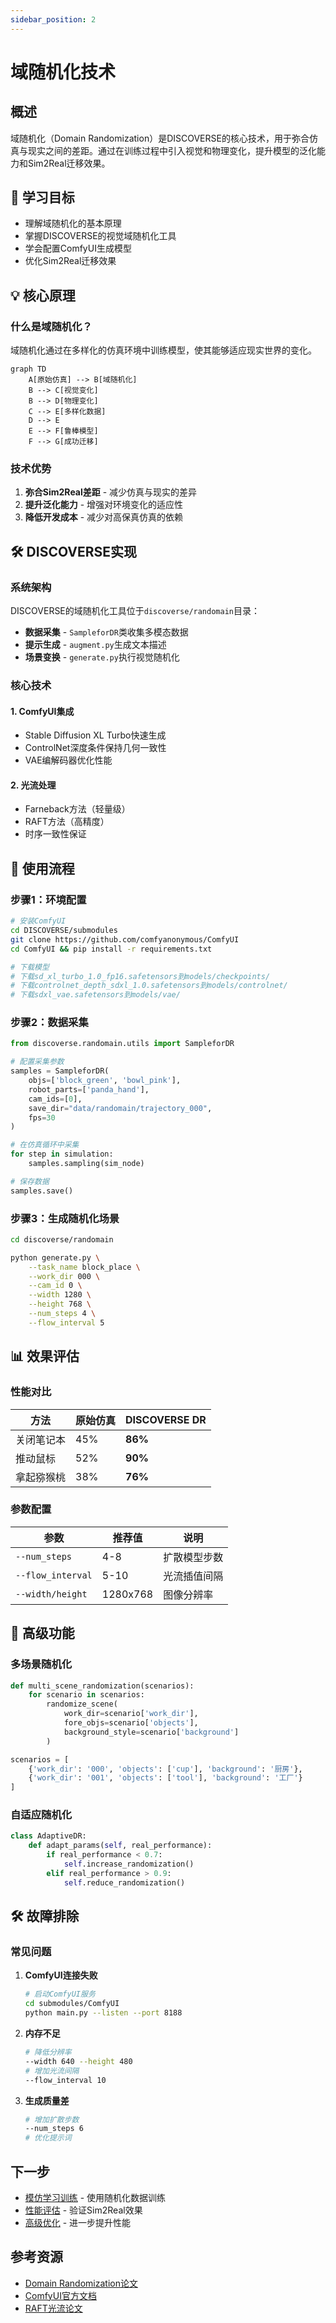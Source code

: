 ```yaml
---
sidebar_position: 2
---
```


# 域随机化技术

## 概述

域随机化（Domain Randomization）是DISCOVERSE的核心技术，用于弥合仿真与现实之间的差距。通过在训练过程中引入视觉和物理变化，提升模型的泛化能力和Sim2Real迁移效果。

## 🎯 学习目标

- 理解域随机化的基本原理
- 掌握DISCOVERSE的视觉域随机化工具
- 学会配置ComfyUI生成模型
- 优化Sim2Real迁移效果

## 💡 核心原理

### 什么是域随机化？

域随机化通过在多样化的仿真环境中训练模型，使其能够适应现实世界的变化。

```mermaid
graph TD
    A[原始仿真] --> B[域随机化]
    B --> C[视觉变化]
    B --> D[物理变化]
    C --> E[多样化数据]
    D --> E
    E --> F[鲁棒模型]
    F --> G[成功迁移]
```

### 技术优势

1. **弥合Sim2Real差距** - 减少仿真与现实的差异
2. **提升泛化能力** - 增强对环境变化的适应性
3. **降低开发成本** - 减少对高保真仿真的依赖

## 🛠️ DISCOVERSE实现

### 系统架构

DISCOVERSE的域随机化工具位于`discoverse/randomain`目录：

- **数据采集** - `SampleforDR`类收集多模态数据
- **提示生成** - `augment.py`生成文本描述
- **场景变换** - `generate.py`执行视觉随机化

### 核心技术

#### 1. ComfyUI集成
- Stable Diffusion XL Turbo快速生成
- ControlNet深度条件保持几何一致性
- VAE编解码器优化性能

#### 2. 光流处理
- Farneback方法（轻量级）
- RAFT方法（高精度）
- 时序一致性保证

## 🚀 使用流程

### 步骤1：环境配置

```bash
# 安装ComfyUI
cd DISCOVERSE/submodules
git clone https://github.com/comfyanonymous/ComfyUI
cd ComfyUI && pip install -r requirements.txt

# 下载模型
# 下载sd_xl_turbo_1.0_fp16.safetensors到models/checkpoints/
# 下载controlnet_depth_sdxl_1.0.safetensors到models/controlnet/
# 下载sdxl_vae.safetensors到models/vae/
```

### 步骤2：数据采集

```python
from discoverse.randomain.utils import SampleforDR

# 配置采集参数
samples = SampleforDR(
    objs=['block_green', 'bowl_pink'],
    robot_parts=['panda_hand'],
    cam_ids=[0],
    save_dir="data/randomain/trajectory_000",
    fps=30
)

# 在仿真循环中采集
for step in simulation:
    samples.sampling(sim_node)

# 保存数据
samples.save()
```

### 步骤3：生成随机化场景

```bash
cd discoverse/randomain

python generate.py \
    --task_name block_place \
    --work_dir 000 \
    --cam_id 0 \
    --width 1280 \
    --height 768 \
    --num_steps 4 \
    --flow_interval 5
```

## 📊 效果评估

### 性能对比

| 方法 | 原始仿真 | DISCOVERSE DR |
|------|----------|---------------|
| 关闭笔记本 | 45% | **86%** |
| 推动鼠标 | 52% | **90%** |
| 拿起猕猴桃 | 38% | **76%** |

### 参数配置

| 参数 | 推荐值 | 说明 |
|------|--------|------|
| `--num_steps` | 4-8 | 扩散模型步数 |
| `--flow_interval` | 5-10 | 光流插值间隔 |
| `--width/height` | 1280x768 | 图像分辨率 |

## 🔧 高级功能

### 多场景随机化

```python
def multi_scene_randomization(scenarios):
    for scenario in scenarios:
        randomize_scene(
            work_dir=scenario['work_dir'],
            fore_objs=scenario['objects'],
            background_style=scenario['background']
        )

scenarios = [
    {'work_dir': '000', 'objects': ['cup'], 'background': '厨房'},
    {'work_dir': '001', 'objects': ['tool'], 'background': '工厂'}
]
```

### 自适应随机化

```python
class AdaptiveDR:
    def adapt_params(self, real_performance):
        if real_performance < 0.7:
            self.increase_randomization()
        elif real_performance > 0.9:
            self.reduce_randomization()
```

## 🛠️ 故障排除

### 常见问题

1. **ComfyUI连接失败**
   ```bash
   # 启动ComfyUI服务
   cd submodules/ComfyUI
   python main.py --listen --port 8188
   ```

2. **内存不足**
   ```bash
   # 降低分辨率
   --width 640 --height 480
   # 增加光流间隔
   --flow_interval 10
   ```

3. **生成质量差**
   ```bash
   # 增加扩散步数
   --num_steps 6
   # 优化提示词
   ```

## 下一步

- [模仿学习训练](../imitation-learning/overview) - 使用随机化数据训练
- [性能评估](../evaluation) - 验证Sim2Real效果
- [高级优化](../advanced) - 进一步提升性能

## 参考资源

- [Domain Randomization论文](https://arxiv.org/abs/1703.06907)
- [ComfyUI官方文档](https://github.com/comfyanonymous/ComfyUI)
- [RAFT光流论文](https://arxiv.org/abs/2003.12039) 